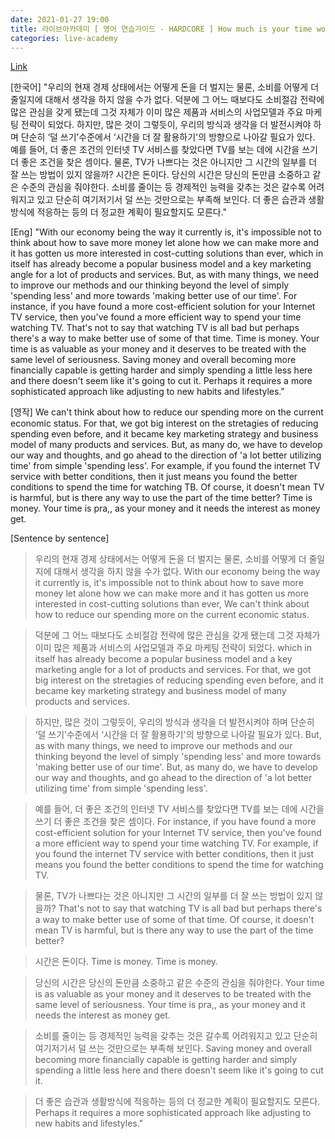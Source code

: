 ```yaml
---
date: 2021-01-27 19:00
title: 라이브아카데미 [ 영어 연습가이드 - HARDCORE ] How much is your time worth?
categories: live-academy
---
```


[Link](https://www.youtube.com/watch?v=gW5rJ03DCfs)

[한국어]
"우리의 현재 경제 상태에서는 어떻게 돈을 더 벌지는 물론, 소비를 어떻게 더 줄일지에 대해서 생각을 하지 않을 수가 없다. 
덕분에 그 어느 때보다도 소비절감 전략에 많은 관심을 갖게 됐는데 그것 자체가 이미 많은 제품과 서비스의 사업모델과 주요 마케팅 전략이 되었다. 
하지만, 많은 것이 그렇듯이, 우리의 방식과 생각을 더 발전시켜야 하며 단순히 ‘덜 쓰기’수준에서 ‘시간을 더 잘 활용하기'의 방향으로 나아갈 필요가 있다. 
예를 들어, 더 좋은 조건의 인터넷 TV 서비스를 찾았다면 TV를 보는 데에 시간을 쓰기 더 좋은 조건을 찾은 셈이다. 
물론, TV가 나쁘다는 것은 아니지만 그 시간의 일부를 더 잘 쓰는 방법이 있지 않을까? 
시간은 돈이다. 
당신의 시간은 당신의 돈만큼 소중하고 같은 수준의 관심을 줘야한다. 
소비를 줄이는 등 경제적인 능력을 갖추는 것은 갈수록 어려워지고 있고 단순히 여기저기서 덜 쓰는 것만으로는 부족해 보인다. 
더 좋은 습관과 생활방식에 적응하는 등의 더 정교한 계획이 필요할지도 모른다."

[Eng]
"With our economy being the way it currently is, it's impossible not to think about how to save more money let alone how we can make more 
and it has gotten us more interested in cost-cutting solutions than ever, 
which in itself has already become a popular business model and a key marketing angle for a lot of products and services. 
But, as with many things, we need to improve our methods and our thinking beyond the level of simply 'spending less' and more towards 'making better use of our time'. 
For instance, if you have found a more cost-efficient solution for your Internet TV service, then you've found a more efficient way to spend your time watching TV. 
That's not to say that watching TV is all bad but perhaps there's a way to make better use of some of that time. 
Time is money. 
Your time is as valuable as your money and it deserves to be treated with the same level of seriousness. 
Saving money and overall becoming more financially capable is getting harder 
and simply spending a little less here and there doesn't seem like it's going to cut it. 
Perhaps it requires a more sophisticated approach like adjusting to new habits and lifestyles."


[영작]
We can't think about how to reduce our spending more on the current economic status.
For that, we got big interest on the stretagies of reducing spending even before, and it became key marketing strategy and business model of many products and services.
But, as many do, we have to develop our way and thoughts, and go ahead to the direction of 'a lot better utilizing time' from simple 'spending less'.
For example, if you found the internet TV service with better conditions, then it just means you found the better conditions to spend the time for watching TB.
Of course, it doesn't mean TV is harmful, but is there any way to use the part of the time better? Time is money.
Your time is pra,, as your money and it needs the interest as money get.

[Sentence by sentence]
> 우리의 현재 경제 상태에서는 어떻게 돈을 더 벌지는 물론, 소비를 어떻게 더 줄일지에 대해서 생각을 하지 않을 수가 없다. 
> With our economy being the way it currently is, it's impossible not to think about how to save more money let alone how we can make more 
and it has gotten us more interested in cost-cutting solutions than ever, 
> We can't think about how to reduce our spending more on the current economic status.

> 덕분에 그 어느 때보다도 소비절감 전략에 많은 관심을 갖게 됐는데 그것 자체가 이미 많은 제품과 서비스의 사업모델과 주요 마케팅 전략이 되었다. 
> which in itself has already become a popular business model and a key marketing angle for a lot of products and services. 
> For that, we got big interest on the stretagies of reducing spending even before, and it became key marketing strategy and business model of many products and services.

> 하지만, 많은 것이 그렇듯이, 우리의 방식과 생각을 더 발전시켜야 하며 단순히 ‘덜 쓰기’수준에서 ‘시간을 더 잘 활용하기'의 방향으로 나아갈 필요가 있다. 
> But, as with many things, we need to improve our methods and our thinking beyond the level of simply 'spending less' and more towards 'making better use of our time'. 
> But, as many do, we have to develop our way and thoughts, and go ahead to the direction of 'a lot better utilizing time' from simple 'spending less'.

> 예를 들어, 더 좋은 조건의 인터넷 TV 서비스를 찾았다면 TV를 보는 데에 시간을 쓰기 더 좋은 조건을 찾은 셈이다. 
> For instance, if you have found a more cost-efficient solution for your Internet TV service, then you've found a more efficient way to spend your time watching TV. 
> For example, if you found the internet TV service with better conditions, then it just means you found the better conditions to spend the time for watching TV.

> 물론, TV가 나쁘다는 것은 아니지만 그 시간의 일부를 더 잘 쓰는 방법이 있지 않을까? 
> That's not to say that watching TV is all bad but perhaps there's a way to make better use of some of that time. 
> Of course, it doesn't mean TV is harmful, but is there any way to use the part of the time better? 

> 시간은 돈이다. 
> Time is money. 
> Time is money.

> 당신의 시간은 당신의 돈만큼 소중하고 같은 수준의 관심을 줘야한다. 
> Your time is as valuable as your money and it deserves to be treated with the same level of seriousness. 
> Your time is pra,, as your money and it needs the interest as money get.

> 소비를 줄이는 등 경제적인 능력을 갖추는 것은 갈수록 어려워지고 있고 단순히 여기저기서 덜 쓰는 것만으로는 부족해 보인다. 
> Saving money and overall becoming more financially capable is getting harder and simply spending a little less here and there doesn't seem like it's going to cut it. 

> 더 좋은 습관과 생활방식에 적응하는 등의 더 정교한 계획이 필요할지도 모른다.
> Perhaps it requires a more sophisticated approach like adjusting to new habits and lifestyles."

